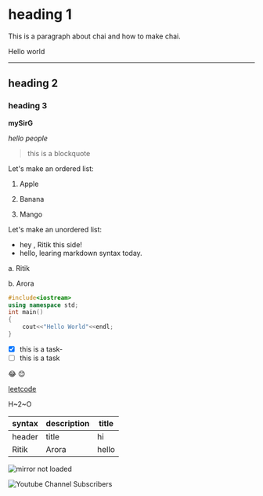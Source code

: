 # heading 1

This is a paragraph about chai and how to make chai.

Hello world

---

## heading 2

### heading 3

<!-- #### heading 4
##### heading 5
###### heading 6 -->

**mySirG**

_hello people_

> this is a blockquote

Let's make an ordered list:

1. Apple

2. Banana

3. Mango

Let's make an unordered list:

- hey , Ritik this side!
- hello, learing markdown syntax today.

a. Ritik

b. Arora

```cpp
#include<iostream>
using namespace std;
int main()
{
    cout<<"Hello World"<<endl;
}
```

- [x] this is a task-
- [ ] this is a task

:joy:
😊 <!--  (windows + ;) -->

[leetcode](https://leetcode.com/problemset/)

H~2~O

| syntax | description | title |
| ------ | ----------- | ----- |
| header | title       | hi    |
| Ritik  | Arora       | hello |

![mirror not loaded](https://images.pexels.com/photos/17489812/pexels-photo-17489812/free-photo-of-a-mirror-with-a-vintage-frame-in-the-sea.jpeg?auto=compress&cs=tinysrgb&w=1260&h=750&dpr=1) 


![Youtube Channel Subscribers](https://img.shields.io/youtube/channel/subscribers/UCXgGY0wkgOzynnHvSEVmE3A)
